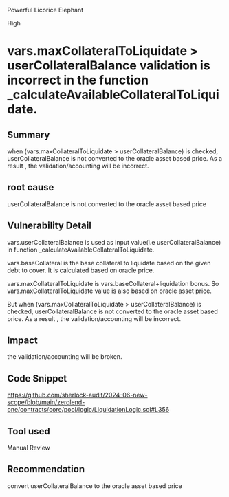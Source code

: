 Powerful Licorice Elephant

High

# vars.maxCollateralToLiquidate > userCollateralBalance validation is incorrect in the function _calculateAvailableCollateralToLiquidate.

## Summary
when  (vars.maxCollateralToLiquidate > userCollateralBalance) is checked, userCollateralBalance is not converted to the oracle asset based price. As a result , the validation/accounting will be incorrect.


## root cause 
userCollateralBalance is not converted to the oracle asset based price
## Vulnerability Detail
vars.userCollateralBalance is used  as input value(i.e userCollateralBalance) in function _calculateAvailableCollateralToLiquidate.

 vars.baseCollateral is the base collateral to liquidate based on the given debt to cover. It is calculated based on oracle price.

vars.maxCollateralToLiquidate is vars.baseCollateral+liquidation bonus. So vars.maxCollateralToLiquidate value is also based on oracle asset price.

But when  (vars.maxCollateralToLiquidate > userCollateralBalance) is checked, userCollateralBalance is not converted to the oracle asset based price. As a result , the validation/accounting will be incorrect.

## Impact
the validation/accounting will be broken.

## Code Snippet
https://github.com/sherlock-audit/2024-06-new-scope/blob/main/zerolend-one/contracts/core/pool/logic/LiquidationLogic.sol#L356
## Tool used

Manual Review

## Recommendation
convert userCollateralBalance to the oracle asset based price